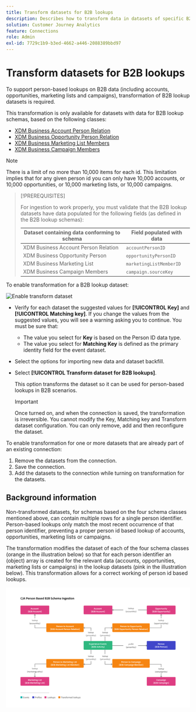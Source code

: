 ```yaml
---
title: Transform datasets for B2B lookups
description: Describes how to transform data in datasets of specific B2B lookup schemas
solution: Customer Journey Analytics
feature: Connections
role: Admin
exl-id: 7729c1b9-b3ed-4662-a446-2088389bbd97
---
```

# Transform datasets for B2B lookups

To support person-based lookups on B2B data (including accounts, opportunities, marketing lists and campaigns), transformation of B2B lookup datasets is required.

This transformation is only available for datasets with data for B2B lookup schemas, based on the following classes:

* [XDM Business Account Person Relation](https://experienceleague.adobe.com/en/docs/experience-platform/xdm/classes/b2b/business-account-person-relation)
* [XDM Business Opportunity Person Relation](https://experienceleague.adobe.com/en/docs/experience-platform/xdm/classes/b2b/business-opportunity-person-relation)
* [XDM Business Marketing List Members](https://experienceleague.adobe.com/en/docs/experience-platform/xdm/classes/b2b/business-marketing-list-members)
* [XDM Business Campaign Members](https://experienceleague.adobe.com/en/docs/experience-platform/xdm/classes/b2b/business-campaign-members)

>[!NOTE]
>
>There is a limit of no more than 10,000 items for each id. This limitation implies that for any given person id you can only have 10,000 accounts, or 10,000 opportunities, or 10,000 marketing lists, or 10,000 campaigns.

>[!PREREQUISITES]
>
>For ingestion to work properly, you must validate that the B2B lookup datasets have data populated for the following fields (as defined in the B2B lookup schemas):
>
>| Dataset containing data conforming to schema | Field populated with data |
>|---|---|
>| XDM Business Account Person Relation | `accountPersonID` |
>| XDM Business Opportunity Person | `opportunityPersonID` |
>| XDM Business Marketing List | `marketingListMemberID` |
>| XDM Business Campaign Members | `campaign.sourceKey` |
>



To enable transformation for a B2B lookup dataset:

![Enable transform dataset](/help/connections/assets/transform.gif)

* Verify for each dataset the suggested values for **[!UICONTROL Key]** and **[!UICONTROL Matching key]**. If you change the values from the suggested values, you will see a warning asking you to continue. You must be sure that:

  * The value you select for **Key** is based on the Person ID data type.
  * The value you select for **Matching Key** is defined as the primary identity field for the event dataset.

* Select the options for importing new data and dataset backfill. 

* Select **[!UICONTROL Transform dataset for B2B lookups]**.

  This option transforms the dataset so it can be used for person-based lookups in B2B scenarios. 
  
  
  >[!IMPORTANT]
  >
  >Once turned on, and when the connection is saved, the transformation is irreversible. You cannot modify the Key, Matching key and Transform dataset configuration. You can only remove, add and then reconfigure the dataset. 

To enable transformation for one or more datasets that are already part of an existing connection:

1. Remove the datasets from the connection.
1. Save the connection.
1. Add the datasets to the connection while turning on transformation for the datasets.

## Background information

Non-transformed datasets, for schemas based on the four schema classes mentioned above, can contain multiple rows for a single person identifier. Person-based lookups only match the most recent occurrence of that person identifier, preventing a proper person id based lookup of accounts, opportunities, marketing lists or campaigns.

The transformation modifies the dataset of each of the four schema classes (orange in the illustration below) so that for each person identifier an (object) array is created for the relevant data (accounts, opportunities, marketing lists or campaigns) in the lookup datasets (pink in the illustration below). This transformation allows for a correct working of person id based lookups.

![B2B schemas](./assets/b2b-schemas.svg)
